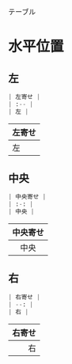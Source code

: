 テーブル
# 水平位置
## 左
```python
| 左寄せ |
| :-- |
| 左 |
```
| 左寄せ |
| :-- |
| 左 |

## 中央
```python
| 中央寄せ |
| :-: |
| 中央 |
```
| 中央寄せ |
| :-: |
| 中央 |

## 右
```python
| 右寄せ |
| --: |
| 右 |
```
| 右寄せ |
| --: |
| 右 |
